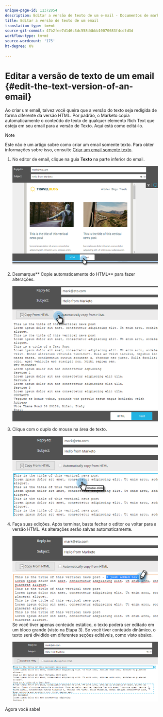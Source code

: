 ```yaml
---
unique-page-id: 11372054
description: Editar a versão de texto de um e-mail - Documentos de marketing - Documentação do produto
title: Editar a versão de texto de um email
translation-type: tm+mt
source-git-commit: 47b2fee7d146c3dc558d4bbb10070683f4cdfd3d
workflow-type: tm+mt
source-wordcount: '175'
ht-degree: 0%

---
```



# Editar a versão de texto de um email {#edit-the-text-version-of-an-email}

Ao criar um email, talvez você queira que a versão do texto seja redigida de forma diferente da versão HTML. Por padrão, o Marketo copia automaticamente o conteúdo de texto de qualquer elemento Rich Text que esteja em seu email para a versão de Texto. Aqui está como editá-lo.

>[!NOTE]
>
>Este não é um artigo sobre como criar um email somente texto. Para obter informações sobre isso, consulte [Criar um email somente texto](create-a-text-only-email.md).

1. No editor de email, clique na guia **Texto** na parte inferior do email.

   ![](assets/one-5.png)

1. Desmarque** Copie automaticamente do HTML** para fazer alterações.

   ![](assets/two-5.png)

1. Clique com o duplo do mouse na área de texto.

   ![](assets/three-4.png)

1. Faça suas edições. Após terminar, basta fechar o editor ou voltar para a versão HTML. As alterações serão salvas automaticamente.

   ![](assets/four-4.png)\
   Se você tiver apenas conteúdo estático, o texto poderá ser editado em um bloco grande (visto na Etapa 3). Se você tiver conteúdo dinâmico, o texto será dividido em diferentes seções editáveis, como visto abaixo.

   ![](assets/five-3.png)

Agora você sabe!
